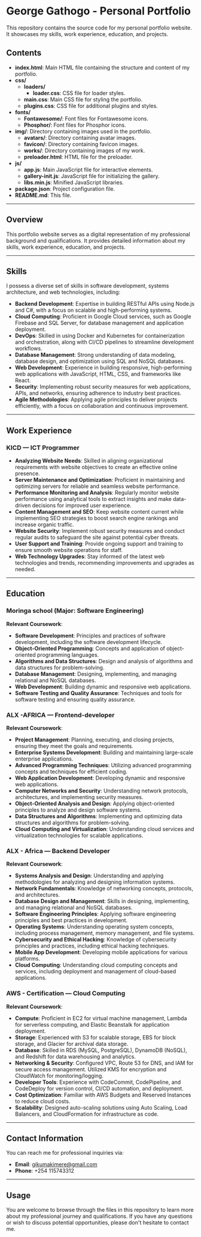 # George Gathogo - Personal Portfolio

This repository contains the source code for my personal portfolio website. It showcases my skills, work experience, education, and projects.

## Contents

- **index.html**: Main HTML file containing the structure and content of my portfolio.
- **css/**
  - **loaders/**
    - **loader.css**: CSS file for loader styles.
  - **main.css**: Main CSS file for styling the portfolio.
  - **plugins.css**: CSS file for additional plugins and styles.
- **fonts/**
  - **Fontawesome/**: Font files for Fontawesome icons.
  - **Phosphor/**: Font files for Phosphor icons.
- **img/**: Directory containing images used in the portfolio.
  - **avatars/**: Directory containing avatar images.
  - **favicon/**: Directory containing favicon images.
  - **works/**: Directory containing images of my work.
  - **preloader.html**: HTML file for the preloader.
- **js/**
  - **app.js**: Main JavaScript file for interactive elements.
  - **gallery-init.js**: JavaScript file for initializing the gallery.
  - **libs.min.js**: Minified JavaScript libraries.
- **package.json**: Project configuration file.
- **README.md**: This file.

---

## Overview

This portfolio website serves as a digital representation of my professional background and qualifications. It provides detailed information about my skills, work experience, education, and projects.

---

## Skills

I possess a diverse set of skills in software development, systems architecture, and web technologies, including:

- **Backend Development**: Expertise in building RESTful APIs using Node.js and C#, with a focus on scalable and high-performing systems.
- **Cloud Computing**: Proficient in Google Cloud services, such as Google Firebase and SQL Server, for database management and application deployment.
- **DevOps**: Skilled in using Docker and Kubernetes for containerization and orchestration, along with CI/CD pipelines to streamline development workflows.
- **Database Management**: Strong understanding of data modeling, database design, and optimization using SQL and NoSQL databases.
- **Web Development**: Experience in building responsive, high-performing web applications with JavaScript, HTML, CSS, and frameworks like React.
- **Security**: Implementing robust security measures for web applications, APIs, and networks, ensuring adherence to industry best practices.
- **Agile Methodologies**: Applying agile principles to deliver projects efficiently, with a focus on collaboration and continuous improvement.

---

## Work Experience

### KICD — ICT Programmer  


- **Analyzing Website Needs**: Skilled in aligning organizational requirements with website objectives to create an effective online presence.
- **Server Maintenance and Optimization**: Proficient in maintaining and optimizing servers for reliable and seamless website performance.
- **Performance Monitoring and Analysis**: Regularly monitor website performance using analytical tools to extract insights and make data-driven decisions for improved user experience.
- **Content Management and SEO**: Keep website content current while implementing SEO strategies to boost search engine rankings and increase organic traffic.
- **Website Security**: Implement robust security measures and conduct regular audits to safeguard the site against potential cyber threats.
- **User Support and Training**: Provide ongoing support and training to ensure smooth website operations for staff.
- **Web Technology Upgrades**: Stay informed of the latest web technologies and trends, recommending improvements and upgrades as needed.



---

## Education

### Moringa school  (Major: Software Engineering)  

**Relevant Coursework**:
- **Software Development**: Principles and practices of software development, including the software development lifecycle.
- **Object-Oriented Programming**: Concepts and application of object-oriented programming languages.
- **Algorithms and Data Structures**: Design and analysis of algorithms and data structures for problem-solving.
- **Database Management**: Designing, implementing, and managing relational and NoSQL databases.
- **Web Development**: Building dynamic and responsive web applications.
- **Software Testing and Quality Assurance**: Techniques and tools for software testing and ensuring quality assurance.

### ALX -AFRICA —   Frontend-developer  


**Relevant Coursework**:
- **Project Management**: Planning, executing, and closing projects, ensuring they meet the goals and requirements.
- **Enterprise Systems Development**: Building and maintaining large-scale enterprise applications.
- **Advanced Programming Techniques**: Utilizing advanced programming concepts and techniques for efficient coding.
- **Web Application Development**: Developing dynamic and responsive web applications.
- **Computer Networks and Security**: Understanding network protocols, architectures, and implementing security measures.
- **Object-Oriented Analysis and Design**: Applying object-oriented principles to analyze and design software systems.
- **Data Structures and Algorithms**: Implementing and optimizing data structures and algorithms for problem-solving.
- **Cloud Computing and Virtualization**: Understanding cloud services and virtualization technologies for scalable applications.

### ALX - Africa — Backend Developer


**Relevant Coursework**:
- **Systems Analysis and Design**: Understanding and applying methodologies for analyzing and designing information systems.
- **Network Fundamentals**: Knowledge of networking concepts, protocols, and architectures.
- **Database Design and Management**: Skills in designing, implementing, and managing relational and NoSQL databases.
- **Software Engineering Principles**: Applying software engineering principles and best practices in development.
- **Operating Systems**: Understanding operating system concepts, including process management, memory management, and file systems.
- **Cybersecurity and Ethical Hacking**: Knowledge of cybersecurity principles and practices, including ethical hacking techniques.
- **Mobile App Development**: Developing mobile applications for various platforms.
- **Cloud Computing**: Understanding cloud computing concepts and services, including deployment and management of cloud-based applications.

### AWS - Certification —  Cloud Computing 

**Relevant Coursework**:
- **Compute**: Proficient in EC2 for virtual machine management, Lambda for serverless computing, and Elastic Beanstalk for application deployment.
- **Storage**: Experienced with S3 for scalable storage, EBS for block storage, and Glacier for archival data storage.
- **Database**: Skilled in RDS (MySQL, PostgreSQL), DynamoDB (NoSQL), and Redshift for data warehousing and analytics.
- **Networking & Security**: Configured VPC, Route 53 for DNS, and IAM for secure access management. Utilized KMS for encryption and CloudWatch for monitoring/logging.
- **Developer Tools**: Experience with CodeCommit, CodePipeline, and CodeDeploy for version control, CI/CD automation, and deployment.
- **Cost Optimization**: Familiar with AWS Budgets and Reserved Instances to reduce cloud costs.
- **Scalability**: Designed auto-scaling solutions using Auto Scaling, Load Balancers, and CloudFormation for infrastructure as code.


---

## Contact Information

You can reach me for professional inquiries via:

- **Email**: [gikumakimere@gmail.com](mailto:gikumakimere@gmail.com)
- **Phone**: +254 115743312

---

## Usage

You are welcome to browse through the files in this repository to learn more about my professional journey and qualifications. If you have any questions or wish to discuss potential opportunities, please don't hesitate to contact me.
